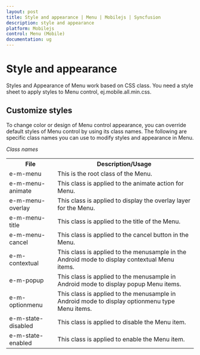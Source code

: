 ```yaml
---
layout: post
title: Style and appearance | Menu | Mobilejs | Syncfusion
description: style and appearance
platform: Mobilejs
control: Menu (Mobile)
documentation: ug
---
```


# Style and appearance

Styles and Appearance of Menu work based on CSS class. You need a style sheet to apply styles to Menu control, ej.mobile.all.min.css.

## Customize styles

To change color or design of Menu control appearance, you can override default styles of Menu control by using its class names. The following are specific class names you can use to modify styles and appearance in Menu.

_Class names_

<table>
<tr>
<th>
File</th><th>
Description/Usage</th></tr>
<tr>
<td>
e-m-menu   </td><td>
This is the root class of the Menu.</td></tr>
<tr>
<td>
e-m-menu-animate</td><td>
This class is applied to the animate action for Menu.</td></tr>
<tr>
<td>
e-m-menu-overlay</td><td>
This class is applied to display the overlay layer for the Menu.</td></tr>
<tr>
<td>
e-m-menu-title</td><td>
This class is applied to the title of the Menu.</td></tr>
<tr>
<td>
e-m-menu-cancel</td><td>
This class is applied to the cancel button in the Menu.</td></tr>
<tr>
<td>
e-m-contextual</td><td>
This class is applied to the menusample in the Android mode to display contextual Menu items.</td></tr>
<tr>
<td>
e-m-popup</td><td>
This class is applied to the menusample in Android mode to display popup Menu items.</td></tr>
<tr>
<td>
e-m-optionmenu</td><td>
This class is applied to the menusample in Android mode to display optionmenu type Menu items.</td></tr>
<tr>
<td>
e-m-state-disabled</td><td>
This class is applied to disable the Menu item.</td></tr>
<tr>
<td>
e-m-state-enabled</td><td>
This class is applied to enable the Menu item.</td></tr>
</table>